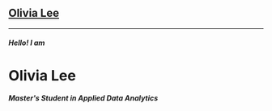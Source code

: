 ## [Olivia Lee](https://oliviajylee.github.io)

***

##### Hello! I am<br/>
# Olivia Lee<br/>
##### Master's Student in Applied Data Analytics
